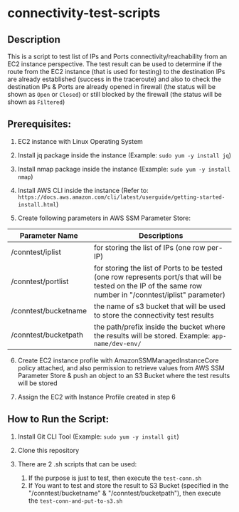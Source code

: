 # connectivity-test-scripts
## Description
This is a script to test list of IPs and Ports connectivity/reachability from an EC2 instance perspective. The test result can be used to determine if the route from the EC2 instance (that is used for testing) to the destination IPs are already established (success in the traceroute) and also to check the destination IPs & Ports are already opened in firewall (the status will be shown as `Open` or `Closed`) or still blocked by the firewall (the status will be shown as `Filtered`)

## Prerequisites:
1. EC2 instance with Linux Operating System

2. Install jq package inside the instance (Example: `sudo yum -y install jq`)

3. Install nmap package inside the instance (Example: `sudo yum -y install nmap`)

4. Install AWS CLI inside the instance (Refer to: `https://docs.aws.amazon.com/cli/latest/userguide/getting-started-install.html`)

5. Create following parameters in AWS SSM Parameter Store:

| Parameter Name | Descriptions |
| ------ | ------ |
| /conntest/iplist | for storing the list of IPs (one row per-IP) |
| /conntest/portlist | for storing the list of Ports to be tested (one row represents port/s that will be tested on the IP of the same row number in "/conntest/iplist" parameter) |
| /conntest/bucketname | the name of s3 bucket that will be used to store the connectivity test results |
| /conntest/bucketpath | the path/prefix inside the bucket where the results will be stored. Example: `app-name/dev-env/` |

6. Create EC2 instance profile with AmazonSSMManagedInstanceCore policy attached, and also permission to retrieve values from AWS SSM Parameter Store & push an object to an S3 Bucket where the test results will be stored

7. Assign the EC2 with Instance Profile created in step 6


## How to Run the Script:
1. Install Git CLI Tool (Example: `sudo yum -y install git`)

2. Clone this repository

3. There are 2 .sh scripts that can be used:
    1. If the purpose is just to test, then execute the `test-conn.sh`
    2. If You want to test and store the result to S3 Bucket (specified in the "/conntest/bucketname" & "/conntest/bucketpath"), then execute the `test-conn-and-put-to-s3.sh`
